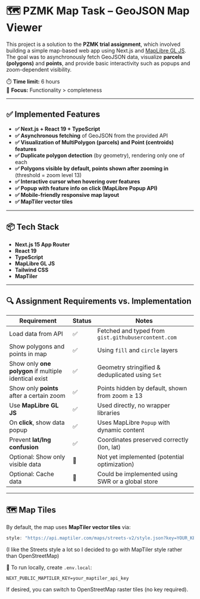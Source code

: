 # 🗺️ PZMK Map Task – GeoJSON Map Viewer

This project is a solution to the **PZMK trial assignment**, which involved building a simple map-based web app using Next.js and [MapLibre GL JS](https://maplibre.org/maplibre-gl-js/docs/). The goal was to asynchronously fetch GeoJSON data, visualize **parcels (polygons)** and **points**, and provide basic interactivity such as popups and zoom-dependent visibility.

⏱️ **Time limit:** 6 hours  
🧠 **Focus:** Functionality > completeness

---

## ✅ Implemented Features

- **✅ Next.js + React 19 + TypeScript**
- **✅ Asynchronous fetching** of GeoJSON from the provided API
- **✅ Visualization of MultiPolygon (parcels) and Point (centroids) features**
- **✅ Duplicate polygon detection** (by geometry), rendering only one of each
- **✅ Polygons visible by default, points shown after zooming in** (threshold = zoom level 13)
- **✅ Interactive cursor when hovering over features**
- **✅ Popup with feature info on click (MapLibre Popup API)**
- **✅ Mobile-friendly responsive map layout**
- **✅ MapTiler vector tiles**

---

## 📦 Tech Stack

- **Next.js 15 App Router**
- **React 19**
- **TypeScript**
- **MapLibre GL JS**
- **Tailwind CSS**
- **MapTiler**

---

## 🔍 Assignment Requirements vs. Implementation

| Requirement                                           | Status | Notes                                               |
| ----------------------------------------------------- | ------ | --------------------------------------------------- |
| Load data from API                                    | ✅     | Fetched and typed from `gist.githubusercontent.com` |
| Show polygons and points in map                       | ✅     | Using `fill` and `circle` layers                    |
| Show only **one polygon** if multiple identical exist | ✅     | Geometry stringified & deduplicated using `Set`     |
| Show only **points** after a certain zoom             | ✅     | Points hidden by default, shown from zoom ≥ 13      |
| Use **MapLibre GL JS**                                | ✅     | Used directly, no wrapper libraries                 |
| On **click**, show data popup                         | ✅     | Uses MapLibre `Popup` with dynamic content          |
| Prevent **lat/lng confusion**                         | ✅     | Coordinates preserved correctly (lon, lat)          |
| Optional: Show only visible data                      | 🚫     | Not yet implemented (potential optimization)        |
| Optional: Cache data                                  | 🚫     | Could be implemented using SWR or a global store    |

---

## 🗺️ Map Tiles

By default, the map uses **MapTiler vector tiles** via:

```ts
style: "https://api.maptiler.com/maps/streets-v2/style.json?key=YOUR_KEY";
```

(I like the Streets style a lot so I decided to go with MapTiler style rather than OpenStreetMap)

🔑 To run locally, create `.env.local`:

```
NEXT_PUBLIC_MAPTILER_KEY=your_maptiler_api_key
```

If desired, you can switch to OpenStreetMap raster tiles (no key required).
